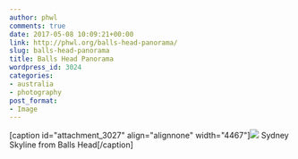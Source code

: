 ```yaml
---
author: phwl
comments: true
date: 2017-05-08 10:09:21+00:00
link: http://phwl.org/balls-head-panorama/
slug: balls-head-panorama
title: Balls Head Panorama
wordpress_id: 3024
categories:
- australia
- photography
post_format:
- Image
---
```


[caption id="attachment_3027" align="alignnone" width="4467"][![](http://phwl.org/wp-content/uploads/2017/05/P4300003-3.jpg)](http://phwl.org/wp-content/uploads/2017/05/P4300003-3.jpg) Sydney Skyline from Balls Head[/caption]

